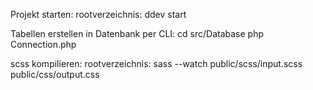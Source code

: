 Projekt starten:
rootverzeichnis: ddev start

Tabellen erstellen in Datenbank per CLI:
cd src/Database php Connection.php

scss kompilieren: 
rootverzeichnis: sass --watch public/scss/input.scss public/css/output.css


